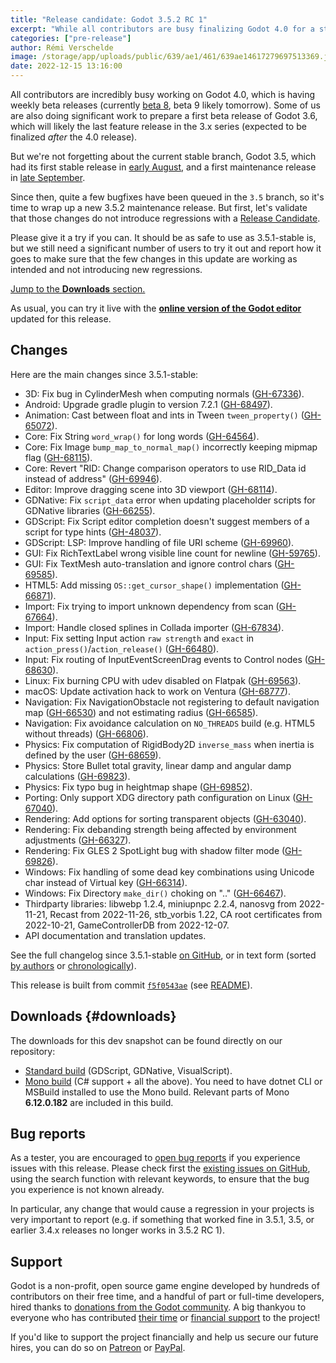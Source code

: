 ```yaml
---
title: "Release candidate: Godot 3.5.2 RC 1"
excerpt: "While all contributors are busy finalizing Godot 4.0 for a stable release in the near future, we're still updating the current stable 3.5 branch with relevant bugfixes. This is the first Release Candidate for an upcoming 3.5.2 maintenance release."
categories: ["pre-release"]
author: Rémi Verschelde
image: /storage/app/uploads/public/639/ae1/461/639ae14617279697513369.jpg
date: 2022-12-15 13:16:00
---
```


All contributors are incredibly busy working on Godot 4.0, which is having weekly beta releases (currently [beta 8](/article/dev-snapshot-godot-4-0-beta-8), beta 9 likely tomorrow). Some of us are also doing significant work to prepare a first beta release of Godot 3.6, which will likely the last feature release in the 3.x series (expected to be finalized *after* the 4.0 release).

But we're not forgetting about the current stable branch, Godot 3.5, which had its first stable release in [early August](/article/godot-3-5-cant-stop-wont-stop), and a first maintenance release in [late September](/article/maintenance-release-godot-3-5-1).

Since then, quite a few bugfixes have been queued in the `3.5` branch, so it's time to wrap up a new 3.5.2 maintenance release. But first, let's validate that those changes do not introduce regressions with a [Release Candidate](https://en.wikipedia.org/wiki/Software_release_life_cycle#Release_candidate).

Please give it a try if you can. It should be as safe to use as 3.5.1-stable is, but we still need a significant number of users to try it out and report how it goes to make sure that the few changes in this update are working as intended and not introducing new regressions.

[Jump to the **Downloads** section.](#downloads)

As usual, you can try it live with the [**online version of the Godot editor**](https://editor.godotengine.org/releases/3.5.2.rc1/) updated for this release.

## Changes

Here are the main changes since 3.5.1-stable:

- 3D: Fix bug in CylinderMesh when computing normals ([GH-67336](https://github.com/godotengine/godot/pull/67336)).
- Android: Upgrade gradle plugin to version 7.2.1 ([GH-68497](https://github.com/godotengine/godot/pull/68497)).
- Animation: Cast between float and ints in Tween `tween_property()` ([GH-65072](https://github.com/godotengine/godot/pull/65072)).
- Core: Fix String `word_wrap()` for long words ([GH-64564](https://github.com/godotengine/godot/pull/64564)).
- Core: Fix Image `bump_map_to_normal_map()` incorrectly keeping mipmap flag ([GH-68115](https://github.com/godotengine/godot/pull/68115)).
- Core: Revert "RID: Change comparison operators to use RID_Data id instead of address" ([GH-69946](https://github.com/godotengine/godot/pull/69946)).
- Editor: Improve dragging scene into 3D viewport ([GH-68114](https://github.com/godotengine/godot/pull/68114)).
- GDNative: Fix `script_data` error when updating placeholder scripts for GDNative libraries ([GH-66255](https://github.com/godotengine/godot/pull/66255)).
- GDScript: Fix Script editor completion doesn't suggest members of a script for type hints ([GH-48037](https://github.com/godotengine/godot/pull/48037)).
- GDScript: LSP: Improve handling of file URI scheme ([GH-69960](https://github.com/godotengine/godot/pull/69960)).
- GUI: Fix RichTextLabel wrong visible line count for newline ([GH-59765](https://github.com/godotengine/godot/pull/59765)).
- GUI: Fix TextMesh auto-translation and ignore control chars ([GH-69585](https://github.com/godotengine/godot/pull/69585)).
- HTML5: Add missing `OS::get_cursor_shape()` implementation ([GH-66871](https://github.com/godotengine/godot/pull/66871)).
- Import: Fix trying to import unknown dependency from scan ([GH-67664](https://github.com/godotengine/godot/pull/67664)).
- Import: Handle closed splines in Collada importer ([GH-67834](https://github.com/godotengine/godot/pull/67834)).
- Input: Fix setting Input action `raw strength` and `exact` in `action_press()`/`action_release()` ([GH-66480](https://github.com/godotengine/godot/pull/66480)).
- Input: Fix routing of InputEventScreenDrag events to Control nodes ([GH-68630](https://github.com/godotengine/godot/pull/68630)).
- Linux: Fix burning CPU with udev disabled on Flatpak ([GH-69563](https://github.com/godotengine/godot/pull/69563)).
- macOS: Update activation hack to work on Ventura ([GH-68777](https://github.com/godotengine/godot/pull/68777)).
- Navigation: Fix NavigationObstacle not registering to default navigation map ([GH-66530](https://github.com/godotengine/godot/pull/66530)) and not estimating radius ([GH-66585](https://github.com/godotengine/godot/pull/66585)).
- Navigation: Fix avoidance calculation on `NO_THREADS` build (e.g. HTML5 without threads) ([GH-66806](https://github.com/godotengine/godot/pull/66806)).
- Physics: Fix computation of RigidBody2D `inverse_mass` when inertia is defined by the user ([GH-68659](https://github.com/godotengine/godot/pull/68659)).
- Physics: Store Bullet total gravity, linear damp and angular damp calculations ([GH-69823](https://github.com/godotengine/godot/pull/69823)).
- Physics: Fix typo bug in heightmap shape ([GH-69852](https://github.com/godotengine/godot/pull/69852)).
- Porting: Only support XDG directory path configuration on Linux ([GH-67040](https://github.com/godotengine/godot/pull/67040)).
- Rendering: Add options for sorting transparent objects ([GH-63040](https://github.com/godotengine/godot/pull/63040)).
- Rendering: Fix debanding strength being affected by environment adjustments ([GH-66327](https://github.com/godotengine/godot/pull/66327)).
- Rendering: Fix GLES 2 SpotLight bug with shadow filter mode ([GH-69826](https://github.com/godotengine/godot/pull/69826)).
- Windows: Fix handling of some dead key combinations using Unicode char instead of Virtual key ([GH-66314](https://github.com/godotengine/godot/pull/66314)).
- Windows: Fix Directory `make_dir()` choking on ".." ([GH-66467](https://github.com/godotengine/godot/pull/66467)).
- Thirdparty libraries: libwebp 1.2.4, miniupnpc 2.2.4, nanosvg from 2022-11-21, Recast from 2022-11-26, stb_vorbis 1.22, CA root certificates from 2022-10-21, GameControllerDB from 2022-12-07.
- API documentation and translation updates.

See the full changelog since 3.5.1-stable [on GitHub](https://github.com/godotengine/godot/compare/3.5.1-stable...f5f0543aec4fe89405bf6365b3a2d4e36092c8ab), or in text form (sorted [by authors](https://github.com/godotengine/godot-builds/releases/3.5.2-rc1/Godot_v3.5.2-rc1_changelog_authors.txt) or [chronologically](https://downloads.tuxfamily.org/godotengine/3.5.2-rc1-Godot_v3.5.2-rc1_changelog_chrono.txt)).

This release is built from commit [`f5f0543ae`](https://github.com/godotengine/godot/commit/f5f0543aec4fe89405bf6365b3a2d4e36092c8ab) (see [README](https://github.com/godotengine/godot-builds/releases/3.5.2-rc1README.txt)).

## Downloads {#downloads}

The downloads for this dev snapshot can be found directly on our repository:

- [Standard build](https://github.com/godotengine/godot-builds/releases/3.5.2-rc1) (GDScript, GDNative, VisualScript).
- [Mono build](https://github.com/godotengine/godot-builds/releases/3.5.2-rc1) (C# support + all the above). You need to have dotnet CLI or MSBuild installed to use the Mono build. Relevant parts of Mono **6.12.0.182** are included in this build.

## Bug reports

As a tester, you are encouraged to [open bug reports](https://github.com/godotengine/godot/issues) if you experience issues with this release. Please check first the [existing issues on GitHub](https://github.com/godotengine/godot/issues), using the search function with relevant keywords, to ensure that the bug you experience is not known already.

In particular, any change that would cause a regression in your projects is very important to report (e.g. if something that worked fine in 3.5.1, 3.5, or earlier 3.4.x releases no longer works in 3.5.2 RC 1).

## Support

Godot is a non-profit, open source game engine developed by hundreds of contributors on their free time, and a handful of part or full-time developers, hired thanks to [donations from the Godot community](/donate). A big thankyou to everyone who has contributed [their time](https://github.com/godotengine/godot/blob/master/AUTHORS.md) or [financial support](https://github.com/godotengine/godot/blob/master/DONORS.md) to the project!

If you'd like to support the project financially and help us secure our future hires, you can do so on [Patreon](https://www.patreon.com/godotengine) or [PayPal](/donate).
